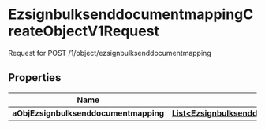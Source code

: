 

# EzsignbulksenddocumentmappingCreateObjectV1Request

Request for POST /1/object/ezsignbulksenddocumentmapping

## Properties

| Name | Type | Description | Notes |
|------------ | ------------- | ------------- | -------------|
|**aObjEzsignbulksenddocumentmapping** | [**List&lt;EzsignbulksenddocumentmappingRequestCompound&gt;**](EzsignbulksenddocumentmappingRequestCompound.md) |  |  |



